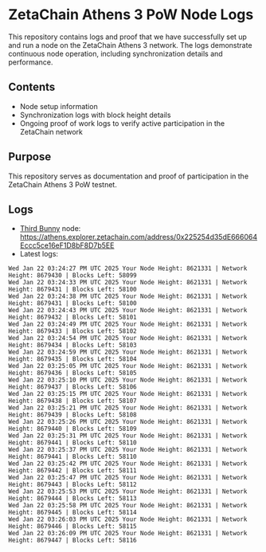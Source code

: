 # ZetaChain Athens 3 PoW Node Logs
This repository contains logs and proof that we have successfully set up and run a node on the ZetaChain Athens 3 network. The logs demonstrate continuous node operation, including synchronization details and performance.

## Contents
- Node setup information
- Synchronization logs with block height details
- Ongoing proof of work logs to verify active participation in the ZetaChain network

## Purpose
This repository serves as documentation and proof of participation in the ZetaChain Athens 3 PoW testnet.

## Logs

- [Third Bunny](https://thirdbunny.xyz/) node: https://athens.explorer.zetachain.com/address/0x225254d35dE666064Eccc5ce16eF1D8bF8D7b5EE
- Latest logs:
```
Wed Jan 22 03:24:27 PM UTC 2025 Your Node Height: 8621331 | Network Height: 8679430 | Blocks Left: 58099
Wed Jan 22 03:24:33 PM UTC 2025 Your Node Height: 8621331 | Network Height: 8679431 | Blocks Left: 58100
Wed Jan 22 03:24:38 PM UTC 2025 Your Node Height: 8621331 | Network Height: 8679431 | Blocks Left: 58100
Wed Jan 22 03:24:43 PM UTC 2025 Your Node Height: 8621331 | Network Height: 8679432 | Blocks Left: 58101
Wed Jan 22 03:24:49 PM UTC 2025 Your Node Height: 8621331 | Network Height: 8679433 | Blocks Left: 58102
Wed Jan 22 03:24:54 PM UTC 2025 Your Node Height: 8621331 | Network Height: 8679434 | Blocks Left: 58103
Wed Jan 22 03:24:59 PM UTC 2025 Your Node Height: 8621331 | Network Height: 8679435 | Blocks Left: 58104
Wed Jan 22 03:25:05 PM UTC 2025 Your Node Height: 8621331 | Network Height: 8679436 | Blocks Left: 58105
Wed Jan 22 03:25:10 PM UTC 2025 Your Node Height: 8621331 | Network Height: 8679437 | Blocks Left: 58106
Wed Jan 22 03:25:15 PM UTC 2025 Your Node Height: 8621331 | Network Height: 8679438 | Blocks Left: 58107
Wed Jan 22 03:25:21 PM UTC 2025 Your Node Height: 8621331 | Network Height: 8679439 | Blocks Left: 58108
Wed Jan 22 03:25:26 PM UTC 2025 Your Node Height: 8621331 | Network Height: 8679440 | Blocks Left: 58109
Wed Jan 22 03:25:31 PM UTC 2025 Your Node Height: 8621331 | Network Height: 8679441 | Blocks Left: 58110
Wed Jan 22 03:25:37 PM UTC 2025 Your Node Height: 8621331 | Network Height: 8679441 | Blocks Left: 58110
Wed Jan 22 03:25:42 PM UTC 2025 Your Node Height: 8621331 | Network Height: 8679442 | Blocks Left: 58111
Wed Jan 22 03:25:47 PM UTC 2025 Your Node Height: 8621331 | Network Height: 8679443 | Blocks Left: 58112
Wed Jan 22 03:25:53 PM UTC 2025 Your Node Height: 8621331 | Network Height: 8679444 | Blocks Left: 58113
Wed Jan 22 03:25:58 PM UTC 2025 Your Node Height: 8621331 | Network Height: 8679445 | Blocks Left: 58114
Wed Jan 22 03:26:03 PM UTC 2025 Your Node Height: 8621331 | Network Height: 8679446 | Blocks Left: 58115
Wed Jan 22 03:26:09 PM UTC 2025 Your Node Height: 8621331 | Network Height: 8679447 | Blocks Left: 58116
```
